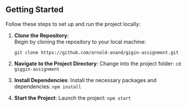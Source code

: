 ## Getting Started

Follow these steps to set up and run the project locally:

1. **Clone the Repository**:  
   Begin by cloning the repository to your local machine:

   ```git clone https://github.com/arnold-anand/gigin-assignment.git```
2. **Navigate to the Project Directory**:
    Change into the project folder:
    ```cd giggin-assignment```
3. **Install Dependencies**:
    Install the necessary packages and dependencies:
    ```npm install```
4. **Start the Project**:
   Launch the project:
   ```npm start```
